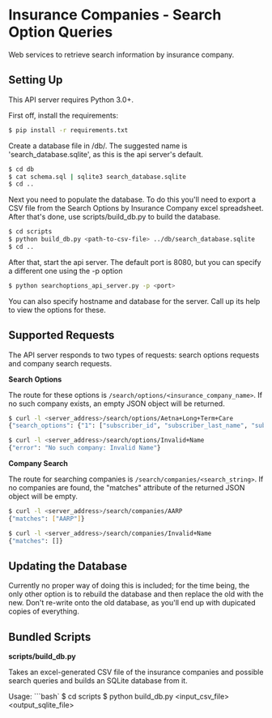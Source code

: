 Insurance Companies - Search Option Queries
===========================================
Web services to retrieve search information by insurance company.

Setting Up
----------
This API server requires Python 3.0+.

First off, install the requirements:
```bash
$ pip install -r requirements.txt
```

Create a database file in /db/. The suggested name is 'search_database.sqlite', as this is the api server's default.
```bash
$ cd db
$ cat schema.sql | sqlite3 search_database.sqlite
$ cd ..
```

Next you need to populate the database. To do this you'll need to export a CSV file from the Search Options by Insurance Company excel spreadsheet. After that's done, use scripts/build_db.py to build the database.
```bash
$ cd scripts
$ python build_db.py <path-to-csv-file> ../db/search_database.sqlite
$ cd ..
```

After that, start the api server. The default port is 8080, but you can specify a different one using the -p option
```bash
$ python searchoptions_api_server.py -p <port>
```

You can also specify hostname and database for the server. Call up its help to view the options for these.

Supported Requests
------------------
The API server responds to two types of requests: search options requests and company search requests.

**Search Options**

The route for these options is `/search/options/<insurance_company_name>`. If no such company exists, an empty JSON object will be returned.
```bash
$ curl -l <server_address>/search/options/Aetna+Long+Term+Care
{"search_options": {"1": ["subscriber_id", "subscriber_last_name", "subscriber_first_name", "subscriber_dob"]}}

$ curl -l <server_address>/search/options/Invalid+Name
{"error": "No such company: Invalid Name"}
```

**Company Search**

The route for searching companies is `/search/companies/<search_string>`. If no companies are found, the "matches" attribute of the returned JSON object will be empty.
```bash
$ curl -l <server_address>/search/companies/AARP
{"matches": ["AARP"]}

$ curl -l <server_address>/search/companies/Invalid+Name
{"matches": []}
```

Updating the Database
---------------------
Currently no proper way of doing this is included; for the time being, the only other option is to rebuild the database and then replace the old with the new. Don't re-write onto the old database, as you'll end up with dupicated copies of everything.

Bundled Scripts
---------------
**scripts/build_db.py**

Takes an excel-generated CSV file of the insurance companies and possible search queries and builds an SQLite database from it.

Usage:
```bash`
$ cd scripts
$ python build_db.py <input_csv_file> <output_sqlite_file>
```
